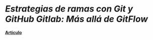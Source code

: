 <!-- Autor: Daniel Benjamin Perez Morales -->
<!-- GitHub: https://github.com/DanielBenjaminPerezMoralesDev13 -->
<!-- GitLab: https://gitlab.com/DanielBenjaminPerezMoralesDev13 -->
<!-- Correo electrónico: danielperezdev@proton.me -->

# ***Estrategias de ramas con Git y GitHub Gitlab: Más allá de GitFlow***

**[Articulo](https://x.com/midudev/status/1800169509321351545?t=yzMnfnnqwdFQng2TXG03LA&s=09 "https://x.com/midudev/status/1800169509321351545?t=yzMnfnnqwdFQng2TXG03LA&s=09")**
